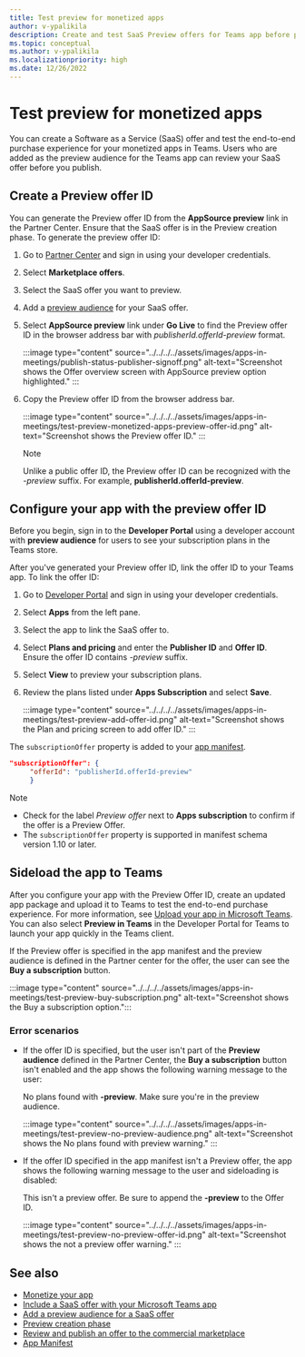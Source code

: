 ```yaml
---
title: Test preview for monetized apps 
author: v-ypalikila
description: Create and test SaaS Preview offers for Teams app before pushing the offer live. Create a preview offer ID, configure your app with the preview offer ID, and sideload.
ms.topic: conceptual
ms.author: v-ypalikila
ms.localizationpriority: high
ms.date: 12/26/2022
---
```


# Test preview for monetized apps

You can  create a Software as a Service (SaaS) offer and test the end-to-end purchase experience for your monetized apps  in Teams. Users who are added as the preview audience for the Teams app can review your SaaS offer before you publish.

## Create a Preview offer ID

You can generate the Preview offer ID from the **AppSource preview** link in the Partner Center. Ensure that the SaaS offer is in the Preview creation phase. To generate the preview offer ID:

1. Go to [Partner Center](https://go.microsoft.com/fwlink/?linkid=2166002) and sign in using your developer credentials.
1. Select **Marketplace offers**.
1. Select the SaaS offer you want to preview.
1. Add a [preview audience](/azure/marketplace/create-new-saas-offer-preview) for your SaaS offer.
1. Select **AppSource preview** link under **Go Live** to find the Preview offer ID in the browser address bar with *publisherId.offerId-preview* format.

    :::image type="content" source="../../../../assets/images/apps-in-meetings/publish-status-publisher-signoff.png" alt-text="Screenshot shows the Offer overview screen with AppSource preview option highlighted." :::

1. Copy the Preview offer ID from the browser address bar.

      :::image type="content" source="../../../../assets/images/apps-in-meetings/test-preview-monetized-apps-preview-offer-id.png" alt-text="Screenshot shows the Preview offer ID." :::

    > [!NOTE]
    > Unlike a public offer ID, the Preview offer ID can be recognized with the *-preview* suffix. For example, **publisherId.offerId-preview**.

## Configure your app with the preview offer ID

Before you begin, sign in to the **Developer Portal** using a developer account with **preview audience** for users to see your subscription plans in the Teams store.

After you've generated your Preview offer ID, link the offer ID to your Teams app. To link the offer ID:

1. Go to [Developer Portal](https://dev.teams.microsoft.com/) and sign in using your developer credentials.
1. Select **Apps** from the left pane.
1. Select the app to link the SaaS offer to.
1. Select **Plans and pricing** and enter the **Publisher ID** and **Offer ID**.  
  Ensure the offer ID contains *-preview* suffix.
1. Select **View** to preview your subscription plans.
1. Review the plans listed under **Apps Subscription** and select **Save**.

    :::image type="content" source="../../../../assets/images/apps-in-meetings/test-preview-add-offer-id.png" alt-text="Screenshot shows the Plan and pricing screen to add offer ID." :::

The `subscriptionOffer` property is added to your [app manifest](../../../../resources/schema/manifest-schema.md#subscriptionoffer).

```json
"subscriptionOffer": {
     "offerId": "publisherId.offerId-preview"  
     }
```

>[!NOTE]
>
> * Check for the label *Preview offer* next to **Apps subscription** to confirm if the offer is a Preview Offer.
> * The `subscriptionOffer` property is supported in manifest schema version 1.10 or later.

## Sideload the app to Teams

After you configure your app with the Preview Offer ID, create an updated app package and upload it to Teams to test the end-to-end purchase experience. For more information, see [Upload your app in Microsoft Teams](../../apps-upload.md). You can also select **Preview in Teams** in the Developer Portal for Teams to launch your app quickly in the Teams client.

If the Preview offer is specified in the app manifest and the preview audience is defined in the Partner center for the offer, the user can see the **Buy a subscription** button.

:::image type="content" source="../../../../assets/images/apps-in-meetings/test-preview-buy-subscription.png" alt-text="Screenshot shows the Buy a subscription option.":::

### Error scenarios

* If the offer ID is specified, but the user isn't part of the **Preview audience** defined in the Partner Center, the **Buy a subscription** button isn't enabled and the app shows the following warning message to the user:

  No plans found with **-preview**. Make sure you're in the preview audience.

  :::image type="content" source="../../../../assets/images/apps-in-meetings/test-preview-no-preview-audience.png" alt-text="Screenshot shows the No plans found with preview warning." :::

* If the offer ID specified in the app manifest isn't a Preview offer, the app shows the following warning message to the user and sideloading is disabled:
  
  This isn't a preview offer. Be sure to append the **-preview** to the Offer ID.

  :::image type="content" source="../../../../assets/images/apps-in-meetings/test-preview-no-preview-offer-id.png" alt-text="Screenshot shows the not a preview offer warning." :::

## See also

* [Monetize your app](monetize-overview.md)
* [Include a SaaS offer with your Microsoft Teams app](include-saas-offer.md)
* [Add a preview audience for a SaaS offer](/azure/marketplace/create-new-saas-offer-preview)
* [Preview creation phase](/azure/marketplace/review-publish-offer)
* [Review and publish an offer to the commercial marketplace](/azure/marketplace/review-publish-offer#validation-and-publishing-steps)
* [App Manifest](../../../../resources/schema/manifest-schema-dev-preview.md)

